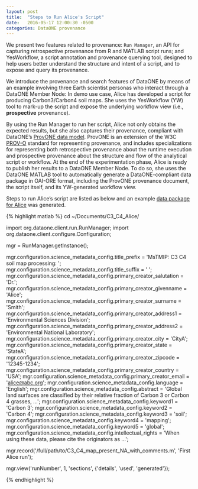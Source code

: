 ```yaml
---
layout: post
title:  "Steps to Run Alice's Script"
date:   2016-05-17 12:00:30 -0500
categories: DataONE provenance
---
```


We present two features related to provenance: `Run Manager`, an API for capturing
retrospective provenance from R and MATLAB script runs; and YesWorkflow, a script annotation and provenance querying tool, designed to help users better
understand the structure and intent of a script, and to expose and query its provenance.

We introduce the provenance and search features of DataONE by means of an example
involving three Earth scientist personas who interact through a DataONE Member
Node: In demo use case, Alice has developed a script for producing Carbon3/Carbon4 soil
maps. She uses the YesWorkflow (YW) tool to mark-up the script and expose
the underlying workflow view (i.e., **prospective** provenance).

By using the Run Manager to run her script, Alice not only obtains the expected
results, but she also captures their provenance, compliant with DataONE’s [ProvONE data model][provone]. ProvONE is an extension of the W3C [PROV-O][prov-o] standard for representing
provenance, and includes specializations for representing both retrospective
provenance about the runtime execution and prospective provenance about the structure
and flow of the analytical script or workflow. At the end of the experimentation
phase, Alice is ready to publish her results to a DataONE Member Node. To do so, she
uses the DataONE MATLAB tool to automatically generate a DataONE-compliant data
package in OAI-ORE format, including the ProvONE provenance document, the script
itself, and its YW-generated workflow view.

Steps to run Alice’s script are listed as below and an example [data package for Alice](https://search-sandbox-2.test.dataone.org/#view/metadata_e859d2dd-c5e6-4ec6-892f-1b00bb6f8f65.xml) was generated.

{% highlight matlab %}
cd ~/Documents/C3_C4_Alice/

import org.dataone.client.run.RunManager;
import org.dataone.client.configure.Configuration;

mgr = RunManager.getInstance();

mgr.configuration.science_metadata_config.title_prefix = 'MsTMIP: C3 C4 soil map processing: ';
mgr.configuration.science_metadata_config.title_suffix = ' ';
mgr.configuration.science_metadata_config.primary_creator_salutation = 'Dr.';
mgr.configuration.science_metadata_config.primary_creator_givenname = 'Alice';
mgr.configuration.science_metadata_config.primary_creator_surname = 'Smith';
mgr.configuration.science_metadata_config.primary_creator_address1 = 'Environmental Sciences Division';
mgr.configuration.science_metadata_config.primary_creator_address2 = 'Environmental National Laboratory';
mgr.configuration.science_metadata_config.primary_creator_city = 'CityA';
mgr.configuration.science_metadata_config.primary_creator_state = 'StateA';
mgr.configuration.science_metadata_config.primary_creator_zipcode = '12345-1234';
mgr.configuration.science_metadata_config.primary_creator_country = 'USA';
mgr.configuration.science_metadata_config.primary_creator_email = 'alice@abc.org';
mgr.configuration.science_metadata_config.language = 'English';
mgr.configuration.science_metadata_config.abstract = 'Global land surfaces are classified by their relative fraction of Carbon 3 or Carbon 4 grasses, ...';
mgr.configuration.science_metadata_config.keyword1 = 'Carbon 3';
mgr.configuration.science_metadata_config.keyword2 = 'Carbon 4';
mgr.configuration.science_metadata_config.keyword3 = 'soil';
mgr.configuration.science_metadata_config.keyword4 = 'mapping';
mgr.configuration.science_metadata_config.keyword5 = 'global';
mgr.configuration.science_metadata_config.intellectual_rights = 'When using these data, please cite the originators as …';

mgr.record('/full/path/to/C3_C4_map_present_NA_with_comments.m', 'First Alice run');

mgr.view('runNumber', 1, 'sections', {'details', 'used', 'generated'});

{% endhighlight %}

[provone]: https://purl.dataone.org/provone-v1-dev
[prov-o]: https://www.w3.org/TR/prov-o/
